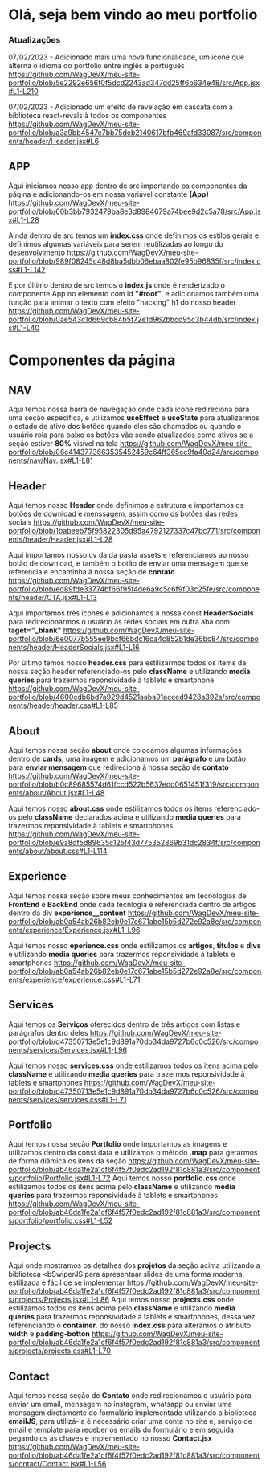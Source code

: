 # Olá, seja bem vindo ao meu portfolio
### Atualizações
07/02/2023 - Adicionado mais uma nova funcionalidade, um ícone que alterna o idioma do portfolio entre inglês e português
https://github.com/WagDevX/meu-site-portfolio/blob/5e2292e656f0f5dcd2243ad347dd25ff6b634e48/src/App.jsx#L1-L210

07/02/2023 - Adicionado um efeito de revelação em cascata com a biblioteca react-revals à todos os componentes
https://github.com/WagDevX/meu-site-portfolio/blob/a3a9bb4547e7bb75deb2140617bfb469afd33087/src/components/header/Header.jsx#L6
## APP
Aqui iniciamos nosso app dentro de src importando os componentes da página e adicionando-os em nossa variável constante <b>(App)</b>
https://github.com/WagDevX/meu-site-portfolio/blob/60b3bb7932479ba8e3d8984679a74bee9d2c5a78/src/App.jsx#L1-L28

Ainda dentro de src temos um <b>index.css</b> onde definimos os estilos gerais e definimos algumas variáveis para serem reutilizadas ao longo do desenvolvimento
https://github.com/WagDevX/meu-site-portfolio/blob/989f08245c48d8ba5dbb06ebaa802fe95b96835f/src/index.css#L1-L142

E por último dentro de src temos o <b>index.js</b> onde é renderizado o componente App no elemento com id <b>"#root"</b>, e adicionamos também uma função para animar o texto com efeito "hacking" h1 do nosso header
https://github.com/WagDevX/meu-site-portfolio/blob/0ae543c1d669cb84b5f72e1d962bbcd95c3b44db/src/index.js#L1-L40

# Componentes da página
## NAV
Aqui temos nossa barra de navegação onde cada icone redireciona para uma seção específica, e utilizamos <b>useEffect</b> e <b>useState</b> para atualizarmos o estado de ativo dos botões quando eles são chamados ou quando o usuário rola para baixo os botões vão sendo atualizados como ativos se a seção estiver <b>80%</b> visível na tela
https://github.com/WagDevX/meu-site-portfolio/blob/06c4143773663535452459c64ff365cc9fa40d24/src/components/nav/Nav.jsx#L1-L81

## Header
Aqui temos nosso <b>Header</b> onde definimos a estrutura e importamos os botões de download e menssagem, assim como os botões das redes sociais
https://github.com/WagDevX/meu-site-portfolio/blob/1babeeb75f95822305d95a4792127337c47bc771/src/components/header/Header.jsx#L1-L28

Aqui importamos nosso cv da da pasta assets e referenciamos ao nosso botão de download, e também o botão de enviar uma mensagem que se referencia e encaminha à nossa seção de <b>contato</b>
https://github.com/WagDevX/meu-site-portfolio/blob/ed89fde33774bf66f95f4de6a9c5c6f9f03c25fe/src/components/header/CTA.jsx#L1-L13

Aqui importamos três ícones e adicionamos à nossa const <b>HeaderSocials</b> para redirecionarmos o usuário às redes sociais em outra aba com <b>taget="_blank"</b>
https://github.com/WagDevX/meu-site-portfolio/blob/6e0077b555ee9bcf66bdc16ca4c852b1de36bc84/src/components/header/HeaderSocials.jsx#L1-L16

Por último temos nosso <b>header.css</b> para estilizarmos todos os items da nossa seção header referenciado-os pelo <b>className</b> e utilizando <b>media queries</b> para trazermos reponsividade à tablets e smartphone
https://github.com/WagDevX/meu-site-portfolio/blob/4600cdb6bd7a929d4521aaba91aceed9428a392a/src/components/header/header.css#L1-L85


## About 
Aqui temos nossa seção <b>about</b> onde colocamos algumas informações dentro de <b>cards</b>, uma imagem e adicionamos um <b>parágrafo</b> e um botão para <b>enviar mensagem</b> que redireciona à nossa seção de <b>contato</b>
https://github.com/WagDevX/meu-site-portfolio/blob/b0c89685574d61fccd522b5637edd0651451f319/src/components/about/About.jsx#L1-L48

Aqui temos nosso <b>about.css</b> onde estilizamos todos os items referenciado-os pelo <b>className</b> declarados acima e utilizando <b>media queries</b> para trazermos reponsividade à tablets e smartphones
https://github.com/WagDevX/meu-site-portfolio/blob/e9a8df5d89635c125f43d775352869b31dc2834f/src/components/about/about.css#L1-L114

## Experience 
Aqui temos nossa seção sobre meus conhecimentos em tecnologias de <b>FrontEnd</b> e <b>BackEnd</b> onde cada tecnlogia é referenciada dentro de artigos dentro da div <b>experience__content</b>
https://github.com/WagDevX/meu-site-portfolio/blob/ab0a54ab26b82eb0e17c671abe15b5d272e92a8e/src/components/experience/Experience.jsx#L1-L96
  
Aqui temos nosso <b>eperience.css</b> onde estilizamos os <b>artigos</b>, <b>títulos</b> e <b>divs</b> e utilizando <b>media queries</b> para trazermos reponsividade à tablets e smartphones
https://github.com/WagDevX/meu-site-portfolio/blob/ab0a54ab26b82eb0e17c671abe15b5d272e92a8e/src/components/experience/experience.css#L1-L71

## Services
Aqui temos os <b>Serviços</b> oferecidos dentro de três artigos com listas e parágrafos dentro deles
https://github.com/WagDevX/meu-site-portfolio/blob/d47350713e5e1c9d891a70db34da9727b6c0c526/src/components/services/Services.jsx#L1-L96

Aqui temos nosso <b>services.css</b> onde estilizamos todos os itens acima pelo <b>className</b> e utilizando <b>media queries</b> para trazermos reponsividade à tablets e smartphones
https://github.com/WagDevX/meu-site-portfolio/blob/d47350713e5e1c9d891a70db34da9727b6c0c526/src/components/services/services.css#L1-L71

## Portfolio
Aqui temos nossa seção <b>Portfolio</b> onde importamos as imagens e utilizamos dentro da const data e utilizamos o método <b>.map</b> para gerarmos de forma diâmica os itens da seção
https://github.com/WagDevX/meu-site-portfolio/blob/ab46da1fe2a1cf6f4f57f0edc2ad192f81c881a3/src/components/portfolio/Portfolio.jsx#L1-L72
Aqui temos nosso <b>portfolio.css</b> onde estilizamos todos os itens acima pelo <b>className</b> e utilizando <b>media queries</b> para trazermos reponsividade à tablets e smartphones
https://github.com/WagDevX/meu-site-portfolio/blob/ab46da1fe2a1cf6f4f57f0edc2ad192f81c881a3/src/components/portfolio/portfolio.css#L1-L52

## Projects
Aqui onde mostramos os detalhes dos <b>projetos</b> da seção acima utilizando a biblioteca <bSwiperJS</b> para apresentaar slides de uma forma moderna, estilizada e fácil de se implementar
https://github.com/WagDevX/meu-site-portfolio/blob/ab46da1fe2a1cf6f4f57f0edc2ad192f81c881a3/src/components/projects/Projects.jsx#L1-L86
Aqui temos nosso <b>projects.css</b> onde estilizamos todos os itens acima pelo <b>className</b> e utilizando <b>media queries</b> para trazermos reponsividade à tablets e smartphones, dessa vez referenciando o <b>container.</b> do nosso <b>index.css</b> para alteramos o atributo <b>width</b> e <b>padding-botton</b>
https://github.com/WagDevX/meu-site-portfolio/blob/ab46da1fe2a1cf6f4f57f0edc2ad192f81c881a3/src/components/projects/projects.css#L1-L70

## Contact
Aqui temos nossa seção de <b>Contato</b> onde redirecionamos o usuário para enviar um email, mensagem no instagram, whatsapp ou enviar uma mensagem diretamente do formulário implementado utilizando a biblioteca <b>emailJS</b>, para utilizá-la é necessário criar uma conta no site e, serviço de email e template para receber os emails do formulário e em seguida pegando os as chaves e implementado no nosso <b>Contact.jsx</b>
https://github.com/WagDevX/meu-site-portfolio/blob/ab46da1fe2a1cf6f4f57f0edc2ad192f81c881a3/src/components/contact/Contact.jsx#L1-L56

